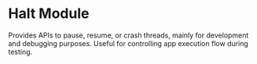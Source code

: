 # Halt Module

Provides APIs to pause, resume, or crash threads, mainly for development and debugging purposes. Useful for 
controlling app execution flow during testing.

